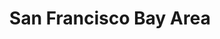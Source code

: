 ---
title: San Francisco Bay Area
category: North America
image: /assets/list_images/placeholder.png
maps_url: https://maps.app.goo.gl/RqXD3H6H9XC7jzNV7
---